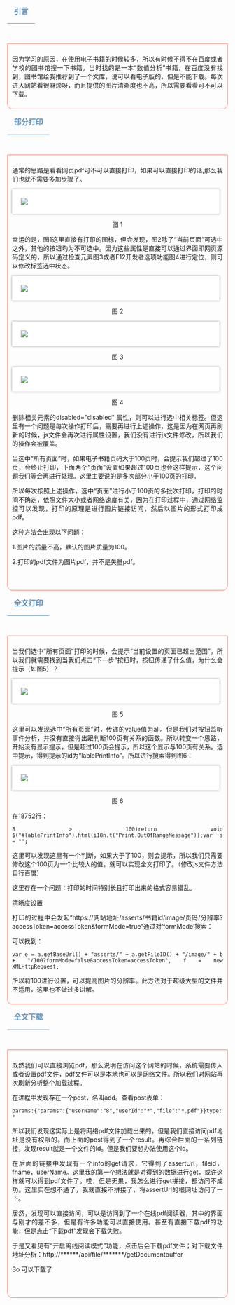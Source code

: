 <div class="tn-board-body ready">
<div class="loading-progress ng-hide">&nbsp;</div>
<div class="row tn-article-body display-system-page-margins">
<div class="tn-cube-slot tn-view-cubes tn-cell-inst ng-scope tn-cell tn-cell-group tn-child-position-absolute tn-group-usage-normal tn-state-active tn-cube-flipper-box"><!-- ngRepeat: chd in cellGroupItems track by $index -->
<div class="tn-surface tn-cube tn-show-cube ng-scope tn-from-house-reader_paper-cp tn-comp-anim-pin tn-comp-inst tn-cube-inst tn-comp tn-in-cell-state-active on-screen">
<div class="dock booklet tn-ground-slot tn-view-grounds tn-cell-inst ng-scope tn-cell tn-cell-group tn-child-position-absolute tn-group-usage-normal tn-state-active tn-vertical-flipper-box"><!-- ngRepeat: chd in cellGroupItems track by $index -->
<div class="tn-surface tn-ground tn-show-ground ng-scope tn-from-house-reader_paper-cp tn-comp-anim-pin tn-comp-inst tn-ground-inst tn-comp tn-in-cell-state-active tn-comp-mode-board on-screen">
<div class="tn-layer-slot tn-cell-inst ng-scope tn-cell tn-cell-group tn-child-position-absolute tn-group-usage-normal tn-state-active"><!-- ngRepeat: chd in cellGroupItems track by $index -->
<div class="tn-layer ng-scope tn-from-house-reader_paper-cp tn-comp-anim-pin tn-comp-inst tn-layer-inst tn-comp tn-in-cell-state-active">&nbsp;</div>
<!-- end ngRepeat: chd in cellGroupItems track by $index --></div>
</div>
<!-- end ngRepeat: chd in cellGroupItems track by $index --></div>
<div class="dock booklet tn-page-slot tn-view-pages tn-cell-inst ng-scope tn-cell tn-cell-group tn-child-position-absolute tn-group-usage-normal tn-state-active tn-vertical-flipper-box"><!-- ngRepeat: chd in cellGroupItems track by $index -->
<div class="tn-surface tn-page tn-show-page ng-scope tn-from-house-reader_paper-cp tn-comp-anim-pin tn-comp-inst tn-page-inst tn-comp tn-in-cell-state-active tn-comp-mode-flow on-screen">
<div class="tn-layer-slot tn-cell-inst ng-scope tn-cell tn-cell-group tn-child-position-absolute tn-group-usage-normal tn-state-active"><!-- ngRepeat: chd in cellGroupItems track by $index -->
<div class="tn-layer ng-scope tn-from-house-reader_paper-cp tn-comp-anim-pin tn-comp-inst tn-layer-inst tn-comp tn-in-cell-state-active">
<div class="tn-comp-slot tn-cell tn-cell-group tn-child-position-static tn-state-active ng-scope">
<div class="tn-comp-top-level tn-from-house-paper-cp tn-comp-anim-pin tn-comp ng-scope" style="position: static;">
<div class="tn-cell tn-cell-group tn-child-position-static tn-state-active ng-scope" style="display: inline-block; width: auto; vertical-align: top; align-self: flex-start; flex: 0 0 auto; min-width: 10%; max-width: 100%; height: auto; border-bottom: 1px solid #5f91b7; border-bottom-right-radius: 0px;">
<div class="tn-from-house-paper-cp tn-comp-anim-pin tn-comp ng-scope">
<div class="tn-cell tn-cell-group tn-child-position-static tn-state-active ng-scope" style="display: inline-block; vertical-align: top; width: auto; align-self: flex-start; flex: 100 100 0%; height: auto;">&nbsp;</div>
<div class="tn-cell tn-cell-group tn-child-position-static tn-state-active ng-scope" style="display: inline-block; vertical-align: top; width: auto; min-width: 10%; max-width: 100%; flex: 0 0 auto; height: auto; margin: 0px; padding: 0px 7px;">
<div class="tn-from-house-paper-cp tn-comp-anim-pin tn-comp ng-scope" style="position: static;">
<div class="tn-cell tn-cell-text horizontal-tb tn-state-active ng-scope" style="text-align: justify; font-size: 118.75%; color: #5f91b7;" title="">
<p><strong>引言</strong></p>
</div>
</div>
</div>
<div class="tn-cell tn-cell-group tn-child-position-static tn-state-active ng-scope" style="display: inline-block; vertical-align: top; width: auto; align-self: flex-start; flex: 100 100 0%; height: auto;">&nbsp;</div>
</div>
</div>
</div>
<div class="tn-comp-top-level tn-from-house-paper-cp tn-comp-anim-pin tn-comp ng-scope" style="position: static;">
<div style="display: inline-block; text-align: left;">
<p>&nbsp;</p>
</div>
<div class="tn-cell tn-cell-group tn-child-position-static tn-state-active ng-scope" style="border: 1px solid #f96e57; border-radius: 0px 0px 0.8em 0.8em; padding: 10px;">
<div class="tn-from-house-paper-cp tn-comp-anim-pin tn-comp ng-scope">
<div class="tn-cell tn-cell-text horizontal-tb tn-state-active ng-scope" style="text-align: justify;" title="">
<p>因为学习的原因，在使用电子书籍的时候较多，所以有时候不得不在百度或者学校的图书馆搜一下书籍。当时找的是一本&ldquo;数值分析&rdquo;书籍，在百度没有找到，图书馆给我推荐到了一个文库，说可以看电子版的，但是不能下载。每次进入网站看很麻烦呀，而且提供的图片清晰度也不高，所以需要看看可不可以下载。</p>
</div>
</div>
</div>
</div>
<div class="tn-comp-top-level tn-from-house-paper-cp tn-comp-anim-pin tn-comp ng-scope" style="position: static;">
<div class="tn-cell tn-cell-group tn-child-position-static tn-state-active ng-scope" style="display: inline-block; width: auto; vertical-align: top; align-self: flex-start; flex: 0 0 auto; min-width: 10%; max-width: 100%; height: auto; border-bottom: 1px solid #5f91b7; border-bottom-right-radius: 0px;">
<div class="tn-from-house-paper-cp tn-comp-anim-pin tn-comp ng-scope">
<div class="tn-cell tn-cell-group tn-child-position-static tn-state-active ng-scope" style="display: inline-block; vertical-align: top; width: auto; align-self: flex-start; flex: 100 100 0%; height: auto;">&nbsp;</div>
<div class="tn-cell tn-cell-group tn-child-position-static tn-state-active ng-scope" style="display: inline-block; vertical-align: top; width: auto; min-width: 10%; max-width: 100%; flex: 0 0 auto; height: auto; margin: 0px; padding: 0px 7px;">
<div class="tn-from-house-paper-cp tn-comp-anim-pin tn-comp ng-scope" style="position: static;">
<div class="tn-cell tn-cell-text horizontal-tb tn-state-active ng-scope" style="text-align: justify; font-size: 118.75%; color: #5f91b7;" title="">
<p><strong>部分打印</strong></p>
</div>
</div>
</div>
<div class="tn-cell tn-cell-group tn-child-position-static tn-state-active ng-scope" style="display: inline-block; vertical-align: top; width: auto; align-self: flex-start; flex: 100 100 0%; height: auto;">&nbsp;</div>
</div>
</div>
</div>
<div class="tn-comp-top-level tn-from-house-paper-cp tn-comp-anim-pin tn-comp ng-scope" style="position: static;">
<div style="display: inline-block; text-align: left;">
<p>&nbsp;</p>
</div>
<div class="tn-cell tn-cell-group tn-child-position-static tn-state-active ng-scope" style="border: 1px solid #f96e57; border-radius: 0px 0px 0.8em 0.8em; padding: 10px;">
<div class="tn-from-house-paper-cp tn-comp-anim-pin tn-comp ng-scope">
<div class="tn-cell tn-cell-text horizontal-tb tn-state-active ng-scope" style="text-align: justify;" title="">
<p>通常的思路是看看网页pdf可不可以直接打印，如果可以直接打印的话,那么我们也就不需要多加步骤了。</p>
</div>
</div>
<div class="tn-from-house-paper-cp tn-comp-anim-pin tn-comp ng-scope" style="position: static;">
<div class="tn-cell tn-cell-group tn-child-position-static tn-state-active ng-scope" style="display: inline-block; width: 90%; vertical-align: top; align-self: flex-start; flex: 0 0 auto; background-color: #ffffff; padding: 20px; height: auto; box-shadow: #939393 0px 0px 5px;">
<div class="tn-from-house-paper-cp tn-comp-anim-pin tn-comp ng-scope" style="position: static;">
<div class="tn-cell tn-cell-image tn-state-active ng-scope" style="max-width: 100%; vertical-align: middle; display: inline-block; line-height: 0;" title=""><img src="https://images.cnblogs.com/cnblogs_com/blogs/756560/galleries/2176754/o_220617094056_1.png" class="tn-image-presenter raw-image" style="vertical-align: middle; max-width: 100%;" /></div>
</div>
</div>
</div>
<div class="tn-from-house-paper-cp tn-comp-anim-pin tn-comp ng-scope">
<div class="tn-cell tn-cell-text horizontal-tb tn-state-active ng-scope" style="text-align: center;" title="">
<p>图 1</p>
</div>
</div>
<div class="tn-from-house-paper-cp tn-comp-anim-pin tn-comp ng-scope">
<div class="tn-cell tn-cell-text horizontal-tb tn-state-active ng-scope" style="text-align: justify;" title="">
<p>幸运的是，图1这里直接有打印的图标，但会发现，图2除了&ldquo;当前页面&rdquo;可选中之外，其他的按钮均为不可选中。因为这些属性是直接可以通过界面即网页源码定义的，所以通过检查元素图3或者F12开发者选项功能图4进行定位，则可以修改标签选中状态。</p>
</div>
</div>
<div class="tn-from-house-paper-cp tn-comp-anim-pin tn-comp ng-scope" style="position: static;">
<div class="tn-cell tn-cell-group tn-child-position-static tn-state-active ng-scope" style="display: inline-block; width: 90%; vertical-align: top; align-self: flex-start; flex: 0 0 auto; background-color: #ffffff; padding: 20px; height: auto; box-shadow: #939393 0px 0px 5px;">
<div class="tn-from-house-paper-cp tn-comp-anim-pin tn-comp ng-scope" style="position: static;">
<div class="tn-cell tn-cell-image tn-state-active ng-scope" style="max-width: 100%; vertical-align: middle; display: inline-block; line-height: 0;" title=""><img src="https://images.cnblogs.com/cnblogs_com/blogs/756560/galleries/2176754/o_220617094105_2.png" class="tn-image-presenter raw-image" style="vertical-align: middle; max-width: 100%;" /></div>
</div>
</div>
</div>
<div class="tn-from-house-paper-cp tn-comp-anim-pin tn-comp ng-scope">
<div class="tn-cell tn-cell-text horizontal-tb tn-state-active ng-scope" style="text-align: center;" title="">
<p>图 2</p>
</div>
</div>
<div class="tn-from-house-paper-cp tn-comp-anim-pin tn-comp ng-scope" style="position: static;">
<div class="tn-cell tn-cell-group tn-child-position-static tn-state-active ng-scope" style="display: inline-block; width: 90%; vertical-align: top; align-self: flex-start; flex: 0 0 auto; background-color: #ffffff; padding: 20px; height: auto; box-shadow: #939393 0px 0px 5px;">
<div class="tn-from-house-paper-cp tn-comp-anim-pin tn-comp ng-scope" style="position: static;">
<div class="tn-cell tn-cell-image tn-state-active ng-scope" style="max-width: 100%; vertical-align: middle; display: inline-block; line-height: 0;" title=""><img src="https://images.cnblogs.com/cnblogs_com/blogs/756560/galleries/2176754/o_220617094110_3.png" class="tn-image-presenter raw-image" style="vertical-align: middle; max-width: 100%;" /></div>
</div>
</div>
</div>
<div class="tn-from-house-paper-cp tn-comp-anim-pin tn-comp ng-scope">
<div class="tn-cell tn-cell-text horizontal-tb tn-state-active ng-scope" style="text-align: justify;" title="">
<p style="text-align: center;">图 3</p>
</div>
</div>
<div class="tn-from-house-paper-cp tn-comp-anim-pin tn-comp ng-scope" style="position: static;">
<div class="tn-cell tn-cell-group tn-child-position-static tn-state-active ng-scope" style="display: inline-block; width: 90%; vertical-align: top; align-self: flex-start; flex: 0 0 auto; background-color: #ffffff; padding: 20px; height: auto; box-shadow: #939393 0px 0px 5px;">
<div class="tn-from-house-paper-cp tn-comp-anim-pin tn-comp ng-scope" style="position: static;">
<div class="tn-cell tn-cell-image tn-state-active ng-scope" style="max-width: 100%; vertical-align: middle; display: inline-block; line-height: 0;" title=""><img src="https://images.cnblogs.com/cnblogs_com/blogs/756560/galleries/2176754/o_220617094116_4.png" class="tn-image-presenter raw-image" style="vertical-align: middle; max-width: 100%;" /></div>
</div>
</div>
</div>
<div class="tn-from-house-paper-cp tn-comp-anim-pin tn-comp ng-scope">
<div class="tn-cell tn-cell-text horizontal-tb tn-state-active ng-scope" style="text-align: center;" title="">
<p>图 4</p>
</div>
</div>
<div class="tn-from-house-paper-cp tn-comp-anim-pin tn-comp ng-scope">
<div class="tn-cell tn-cell-text horizontal-tb tn-state-active ng-scope" style="text-align: justify;" title="">
<p>删除相关元素的disabled="disabled" 属性，则可以进行选中相关标签。但这里有一个问题是每次操作打印后，需要再进行上述操作，这是因为在网页再刷新的时候，js文件会再次进行属性设置，我们没有进行js文件修改，所以我们的操作会被覆盖。</p>
<p>当选中&ldquo;所有页面&rdquo;时，如果电子书籍页码大于100页时，会提示我们超过了100页，会终止打印，下面两个&ldquo;页面&rdquo;设置如果超过100页也会这样提示，这个问题我们等会再进行处理。这里主要说的是多次部分小于100页的打印。</p>
<p>所以每次按照上述操作，选中&ldquo;页面&rdquo;进行小于100页的多批次打印，打印的时间不确定，依照文件大小或者网络速度有关，因为在打印过程中，通过网络监控可以发现，打印的原理是进行图片链接访问，然后以图片的形式打印成pdf。</p>
<p>这种方法会出现以下问题：</p>
<p>1.图片的质量不高，默认的图片质量为100。</p>
<p>2.打印的pdf文件为图片pdf，并不是矢量pdf。</p>
<p>&nbsp;</p>
</div>
</div>
</div>
</div>
<div class="tn-comp-top-level tn-from-house-paper-cp tn-comp-anim-pin tn-comp ng-scope" style="position: static;">
<div class="tn-cell tn-cell-group tn-child-position-static tn-state-active ng-scope" style="display: inline-block; width: auto; vertical-align: top; align-self: flex-start; flex: 0 0 auto; min-width: 10%; max-width: 100%; height: auto; border-bottom: 1px solid #5f91b7; border-bottom-right-radius: 0px;">
<div class="tn-from-house-paper-cp tn-comp-anim-pin tn-comp ng-scope">
<div class="tn-cell tn-cell-group tn-child-position-static tn-state-active ng-scope" style="display: inline-block; vertical-align: top; width: auto; align-self: flex-start; flex: 100 100 0%; height: auto;">&nbsp;</div>
<div class="tn-cell tn-cell-group tn-child-position-static tn-state-active ng-scope" style="display: inline-block; vertical-align: top; width: auto; min-width: 10%; max-width: 100%; flex: 0 0 auto; height: auto; margin: 0px; padding: 0px 7px;">
<div class="tn-from-house-paper-cp tn-comp-anim-pin tn-comp ng-scope" style="position: static;">
<div class="tn-cell tn-cell-text horizontal-tb tn-state-active ng-scope" style="text-align: justify; font-size: 118.75%; color: #5f91b7;" title="">
<p><strong>全文打印</strong></p>
</div>
</div>
</div>
<div class="tn-cell tn-cell-group tn-child-position-static tn-state-active ng-scope" style="display: inline-block; vertical-align: top; width: auto; align-self: flex-start; flex: 100 100 0%; height: auto;">&nbsp;</div>
</div>
</div>
</div>
<div class="tn-comp-top-level tn-from-house-paper-cp tn-comp-anim-pin tn-comp ng-scope" style="position: static;">
<div style="display: inline-block; text-align: left;">
<p>&nbsp;</p>
</div>
<div class="tn-cell tn-cell-group tn-child-position-static tn-state-active ng-scope" style="border: 1px solid #f96e57; border-radius: 0px 0px 0.8em 0.8em; padding: 10px;">
<div class="tn-from-house-paper-cp tn-comp-anim-pin tn-comp ng-scope">
<div class="tn-cell tn-cell-text horizontal-tb tn-state-active ng-scope" style="text-align: justify;" title="">
<p>当我们选中&ldquo;所有页面&rdquo;打印的时候，会提示&ldquo;当前设置的页面已超出范围&rdquo;。所以我们就需要找到当我们点击&ldquo;下一步&rdquo;按钮时，按钮传递了什么值，为什么会提示（如图5）？</p>
</div>
</div>
<div class="tn-from-house-paper-cp tn-comp-anim-pin tn-comp ng-scope" style="position: static;">
<div class="tn-cell tn-cell-group tn-child-position-static tn-state-active ng-scope" style="display: inline-block; width: 90%; vertical-align: top; align-self: flex-start; flex: 0 0 auto; background-color: #ffffff; padding: 20px; height: auto; box-shadow: #939393 0px 0px 5px;">
<div class="tn-from-house-paper-cp tn-comp-anim-pin tn-comp ng-scope" style="position: static;">
<div class="tn-cell tn-cell-image tn-state-active ng-scope" style="max-width: 100%; vertical-align: middle; display: inline-block; line-height: 0;" title=""><img src="https://images.cnblogs.com/cnblogs_com/blogs/756560/galleries/2176754/o_220617094137_5.png" class="tn-image-presenter raw-image" style="vertical-align: middle; max-width: 100%;" /></div>
</div>
</div>
</div>
<div class="tn-from-house-paper-cp tn-comp-anim-pin tn-comp ng-scope">
<div class="tn-cell tn-cell-text horizontal-tb tn-state-active ng-scope" style="text-align: justify;" title="">
<p style="text-align: center;">图 5</p>
</div>
</div>
<div class="tn-from-house-paper-cp tn-comp-anim-pin tn-comp ng-scope">
<div class="tn-cell tn-cell-text horizontal-tb tn-state-active ng-scope" style="text-align: justify;" title="">
<p>这里可以发现选中&ldquo;所有页面&rdquo;时，传递的value值为all。但是我们对按钮监听事件分析，并没有直接得出跟判断100页有关系的函数。所以转变一个思路，开始没有显示提示，但是超过100页会提示，所以这个显示与100页有关系。选中提示，得到提示的id为&ldquo;lablePrintInfo&rdquo;。所以进行搜索得到图6：</p>
</div>
</div>
<div class="tn-from-house-paper-cp tn-comp-anim-pin tn-comp ng-scope" style="position: static;">
<div class="tn-cell tn-cell-group tn-child-position-static tn-state-active ng-scope" style="display: inline-block; width: 90%; vertical-align: top; align-self: flex-start; flex: 0 0 auto; background-color: #ffffff; padding: 20px; height: auto; box-shadow: #939393 0px 0px 5px;">
<div class="tn-from-house-paper-cp tn-comp-anim-pin tn-comp ng-scope" style="position: static;">
<div class="tn-cell tn-cell-image tn-state-active ng-scope" style="max-width: 100%; vertical-align: middle; display: inline-block; line-height: 0;" title=""><img src="https://images.cnblogs.com/cnblogs_com/blogs/756560/galleries/2176754/o_220617094144_6.png" class="tn-image-presenter raw-image" style="vertical-align: middle; max-width: 100%;" /></div>
</div>
</div>
</div>
<div class="tn-from-house-paper-cp tn-comp-anim-pin tn-comp ng-scope">
<div class="tn-cell tn-cell-text horizontal-tb tn-state-active ng-scope" style="text-align: justify;" title="">
<p style="text-align: center;">图 6</p>
</div>
</div>
<div class="tn-from-house-paper-cp tn-comp-anim-pin tn-comp ng-scope">
<div class="tn-cell tn-cell-text horizontal-tb tn-state-active ng-scope" style="text-align: justify;" title="">
<p>在18752行：</p>
</div>
</div>
<div class="tn-from-house-paper-cp tn-comp-anim-pin tn-comp ng-scope" style="position: static;">
<div class="tn-cell tn-cell-text horizontal-tb tn-state-active ng-scope" style="text-align: justify;" title="">
<pre class="code-snippet"><code><span class="code-snippet_outer">B &gt; <span class="code-snippet__number">100</span>)</span></code><code></code><code><span class="code-snippet_outer"><span class="code-snippet__keyword">return</span> <span class="code-snippet__keyword">void</span> $(<span class="code-snippet__string">"#lablePrintInfo"</span>).html(i18n.t(<span class="code-snippet__string">"Print.OutOfRangeMessage"</span>));</span></code><code></code><code><span class="code-snippet_outer"><span class="code-snippet__keyword">var</span> s = <span class="code-snippet__string">""</span>;</span></code></pre>
</div>
</div>
<div class="tn-from-house-paper-cp tn-comp-anim-pin tn-comp ng-scope">
<div class="tn-cell tn-cell-text horizontal-tb tn-state-active ng-scope" style="text-align: justify;" title="">
<p>这里可以发现这里有一个判断，如果大于了100，则会提示，所以我们只需要修改这个100页为一个比较大的值，就可以实现全文打印了。（修改js文件方法自行百度）</p>
<p>这里存在一个问题：打印的时间特别长且打印出来的格式容易错乱。</p>
<p>清晰度设置</p>
<p>打印的过程中会发起&ldquo;https://网站地址/asserts/书籍id/image/页码/分辨率?accessToken=accessToken&amp;formMode=true&ldquo;通过对&lsquo;formMode&rsquo;搜索：</p>
<p>可以找到：</p>
</div>
</div>
<div class="tn-from-house-paper-cp tn-comp-anim-pin tn-comp ng-scope" style="position: static;">
<div class="tn-cell tn-cell-text horizontal-tb tn-state-active ng-scope" style="text-align: justify;" title="">
<pre class="code-snippet"><code><span class="code-snippet_outer"><span class="code-snippet__keyword">var</span> e = a.getBaseUrl() + <span class="code-snippet__string">"asserts/"</span> + a.getFileID() + <span class="code-snippet__string">"/image/"</span> + b + <span class="code-snippet__string">"/100?formMode=false&amp;accessToken=accessToken"</span></span></code><code></code><code><span class="code-snippet_outer">, f = <span class="code-snippet__keyword">new</span> XMLHttpRequest;</span></code></pre>
</div>
</div>
<div class="tn-from-house-paper-cp tn-comp-anim-pin tn-comp ng-scope">
<div class="tn-cell tn-cell-text horizontal-tb tn-state-active ng-scope" style="text-align: justify;" title="">
<p>所以将100进行设置，可以提高图片的分辨率。此方法对于超级大型的文件并不适用，这里也不做过多讲解。</p>
</div>
</div>
</div>
</div>
<div class="tn-comp-top-level tn-from-house-paper-cp tn-comp-anim-pin tn-comp ng-scope" style="position: static;">
<div class="tn-cell tn-cell-group tn-child-position-static tn-state-active ng-scope" style="display: inline-block; width: auto; vertical-align: top; align-self: flex-start; flex: 0 0 auto; min-width: 10%; max-width: 100%; height: auto; border-bottom: 1px solid #5f91b7; border-bottom-right-radius: 0px;">
<div class="tn-from-house-paper-cp tn-comp-anim-pin tn-comp ng-scope">
<div class="tn-cell tn-cell-group tn-child-position-static tn-state-active ng-scope" style="display: inline-block; vertical-align: top; width: auto; align-self: flex-start; flex: 100 100 0%; height: auto;">&nbsp;</div>
<div class="tn-cell tn-cell-group tn-child-position-static tn-state-active ng-scope" style="display: inline-block; vertical-align: top; width: auto; min-width: 10%; max-width: 100%; flex: 0 0 auto; height: auto; margin: 0px; padding: 0px 7px;">
<div class="tn-from-house-paper-cp tn-comp-anim-pin tn-comp ng-scope" style="position: static;">
<div class="tn-cell tn-cell-text horizontal-tb tn-state-active ng-scope" style="text-align: justify; font-size: 118.75%; color: #5f91b7;" title="">
<p><strong>全文下载</strong></p>
</div>
</div>
</div>
<div class="tn-cell tn-cell-group tn-child-position-static tn-state-active ng-scope" style="display: inline-block; vertical-align: top; width: auto; align-self: flex-start; flex: 100 100 0%; height: auto;">&nbsp;</div>
</div>
</div>
</div>
<div class="tn-comp-top-level tn-from-house-paper-cp tn-comp-anim-pin tn-comp ng-scope" style="position: static;">
<div style="display: inline-block; text-align: left;">
<p>&nbsp;</p>
</div>
<div class="tn-cell tn-cell-group tn-child-position-static tn-state-active ng-scope" style="border: 1px solid #f96e57; border-radius: 0px 0px 0.8em 0.8em; padding: 10px;">
<div class="tn-from-house-paper-cp tn-comp-anim-pin tn-comp ng-scope">
<div class="tn-cell tn-cell-text horizontal-tb tn-state-active ng-scope" style="text-align: justify;" title="">
<p>既然我们可以直接浏览pdf，那么说明在访问这个网站的时候，系统需要传入或者设置pdf文件，pdf文件可以是本地也可以是网络文件。所以我们对网站再次刷新分析整个加载过程。</p>
<p>在进程中发现存在一个post，名叫add。查看post表单：</p>
</div>
</div>
<div class="tn-from-house-paper-cp tn-comp-anim-pin tn-comp ng-scope" style="position: static;">
<div class="tn-cell tn-cell-text horizontal-tb tn-state-active ng-scope" style="text-align: justify;" title="">
<pre class="code-snippet"><code><span class="code-snippet_outer">params:{<span class="code-snippet__string">"params"</span>:{<span class="code-snippet__string">"userName"</span>:<span class="code-snippet__string">"8"</span>,<span class="code-snippet__string">"userId"</span>:<span class="code-snippet__string">"*"</span>,<span class="code-snippet__string">"file"</span>:<span class="code-snippet__string">"*.pdf"</span>}}</span></code><code></code><code><span class="code-snippet_outer">type: *</span></code></pre>
</div>
</div>
<div class="tn-from-house-paper-cp tn-comp-anim-pin tn-comp ng-scope">
<div class="tn-cell tn-cell-text horizontal-tb tn-state-active ng-scope" style="text-align: justify;" title="">
<p>所以我们发现这实际上是将网络pdf文件加载出来的，但是我们直接访问pdf地址是没有权限的。而上面的post得到了一个result。再综合后面的一系列链接，发现result就是一个文件的id。但是我们要想办法使用这个id。</p>
<p>在后面的链接中发现有一个info的get请求，它得到了assertUrl，fileid，fname，userName。这里我的第一个想法就是对得到的数据进行get，或许这样就可以得到pdf文件了。哎，但是无果，我怎么进行get拼接，都访问不成功。这里实在想不通了，我就直接不拼接了，将assertUrl的根网址访问了一下。</p>
<p>居然，发现可以直接访问，可以是访问到了一个在线pdf阅读器，其中的界面与刚才的差不多，但是有许多功能可以直接使用。甚至有直接下载pdf的功能，但是点击&ldquo;下载pdf&rdquo;发现会下载失败。</p>
<p>于是又看见有&ldquo;开启离线阅读模式&rdquo;功能，点击后会下载pdf文件；对下载文件地址分析：http://******/api/file/*******/getDocumentbuffer</p>
<p>So 可以下载了</p>
<p>&nbsp;</p>
</div>
</div>
</div>
</div>
</div>
</div>
<!-- end ngRepeat: chd in cellGroupItems track by $index --></div>
</div>
<!-- end ngRepeat: chd in cellGroupItems track by $index --></div>
</div>
<!-- end ngRepeat: chd in cellGroupItems track by $index --></div>
<div class="tn-popup-slot tn-view-popups tn-cell-inst ng-scope tn-cell tn-cell-group tn-child-position-absolute tn-group-usage-normal group-empty tn-state-active"><!-- ngRepeat: chd in cellGroupItems track by $index --></div>
<div class="tn-show-page tn-page tn-comp-mode-flow ng-binding ng-scope">&nbsp;</div>
</div>
</div>
<div id="detect-holmes-debugger-1541053963293">&nbsp;</div>
<div id="detect-holmes-debugger-1541053963293">&nbsp;</div>
<div id="detect-holmes-debugger-1541053963293">&nbsp;</div>
<div id="detect-holmes-debugger-1541053963293">&nbsp;</div>
